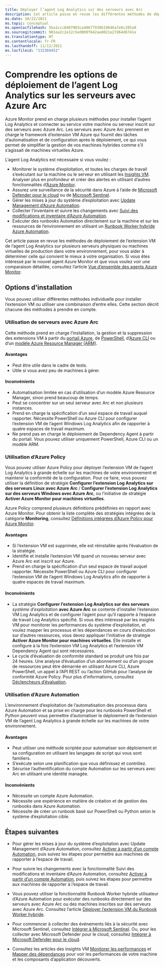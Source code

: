```yaml
---
title: Déployer l’agent Log Analytics sur des serveurs avec Arc
description: Cet article passe en revue les différentes méthodes de déploiement de l’agent Log Analytics sur des machines Windows et Linux inscrites sur des serveurs avec Azure Arc dans votre centre de données local ou un autre environnement cloud.
ms.date: 10/22/2021
ms.topic: conceptual
ms.openlocfilehash: 5ba1ccc8407903ca40677938b19846a7e6c205a0
ms.sourcegitcommit: 901ea2c2e12c5ed009f642ae8021e27d64d6741e
ms.translationtype: HT
ms.contentlocale: fr-FR
ms.lasthandoff: 11/12/2021
ms.locfileid: "132369452"
---
```

# <a name="understand-deployment-options-for-the-log-analytics-agent-on-azure-arc-enabled-servers"></a>Comprendre les options de déploiement de l’agent Log Analytics sur les serveurs avec Azure Arc

Azure Monitor prend en charge plusieurs méthodes pour installer l’agent Log Analytics et connecter au service votre machine ou serveur inscrit sur des serveurs avec Azure Arc. Les serveurs avec Azure Arc prennent en charge le framework d’extension VM Azure qui fournit des tâches d’automatisation et de configuration après le déploiement, ce qui vous permet de simplifier la gestion de vos machines hybrides comme s’il s’agissait de machines virtuelles Azure.

L’agent Log Analytics est nécessaire si vous voulez :

* Monitorer le système d’exploitation, et toutes les charges de travail s’exécutant sur la machine ou le serveur en utilisant les [Insights VM](../../azure-monitor/vm/vminsights-overview.md). Analyser plus en profondeur et créer des alertes en utilisant d’autres fonctionnalités d’[Azure Monitor](../../azure-monitor/overview.md).
* Assurez une surveillance de la sécurité dans Azure à l’aide de [Microsoft Defender pour le cloud](../../defender-for-cloud/defender-for-cloud-introduction.md) ou de [Microsoft Sentinel](../../sentinel/overview.md).
* Gérer les mises à jour du système d’exploitation avec [Update Management d’Azure Automation](../../automation/update-management/overview.md).
* Collecter l’inventaire et suivre les changements avec [Suivi des modifications et inventaire d’Azure Automation](../../automation/change-tracking/overview.md).
* Exécuter des runbooks Automation directement sur la machine et sur les ressources de l’environnement en utilisant un [Runbook Worker hybride Azure Automation](../../automation/automation-hybrid-runbook-worker.md).

Cet article passe en revue les méthodes de déploiement de l’extension VM de l’agent Log Analytics sur plusieurs serveurs physiques ou machines virtuelles de production dans votre environnement, pour vous aider à déterminer celle qui convient le mieux à votre organisation. Si vous êtes intéressé par le nouvel agent Azure Monitor et que vous voulez voir une comparaison détaillée, consultez l’article [Vue d’ensemble des agents Azure Monitor](../../azure-monitor//agents/agents-overview.md).  

## <a name="installation-options"></a>Options d'installation

Vous pouvez utiliser différentes méthodes individuelle pour installer l’extension VM ou utiliser une combinaison d’entre elles. Cette section décrit chacune des méthodes à prendre en compte.

### <a name="using-arc-enabled-servers"></a>Utilisation de serveurs avec Azure Arc

Cette méthode prend en charge l’installation, la gestion et la suppression des extensions VM à partir du [portail Azure](manage-vm-extensions-portal.md), de [PowerShell](manage-vm-extensions-powershell.md), d’[Azure CLI](manage-vm-extensions-cli.md) ou d’un [modèle Azure Resource Manager (ARM)](manage-vm-extensions-template.md).

#### <a name="advantages"></a>Avantages

* Peut être utile dans le cadre de tests.
* Utile si vous avez peu de machines à gérer.

#### <a name="disadvantages"></a>Inconvénients

* Automatisation limitée en cas d’utilisation d’un modèle Azure Resource Manager, sinon prend beaucoup de temps.
* Peut se concentrer sur un seul serveur avec Arc et non plusieurs instances.
* Prend en charge la spécification d’un seul espace de travail auquel rapporter. Nécessite PowerShell ou Azure CLI pour configurer l’extension VM de l’agent Windows Log Analytics afin de rapporter à quatre espaces de travail maximum.
* Ne prend pas en charge le déploiement de Dependency Agent à partir du portail. Vous pouvez utiliser uniquement PowerShell, Azure CLI ou un modèle ARM.

### <a name="using-azure-policy"></a>Utilisation d’Azure Policy

Vous pouvez utiliser Azure Policy pour déployer l’extension VM de l’agent Log Analytics à grande échelle sur les machines de votre environnement et maintenir la conformité de la configuration. Pour ce faire, vous pouvez utiliser la définition de stratégie **Configurer l’extension Log Analytics sur des serveurs Linux avec Azure Arc** / **Configurer l’extension Log Analytics sur des serveurs Windows avec Azure Arc**, ou l’initiative de stratégie **Activer Azure Monitor pour machines virtuelles**.

Azure Policy comprend plusieurs définitions prédéfinies en rapport avec Azure Monitor. Pour obtenir la liste complète des stratégies intégrées de la catégorie **Monitoring**, consultez [Définitions intégrées d’Azure Policy pour Azure Monitor](../../azure-monitor/policy-reference.md).

#### <a name="advantages"></a>Avantages

* Si l’extension VM est supprimée, elle est réinstallée après l’évaluation de la stratégie.
* Identifie et installe l’extension VM quand un nouveau serveur avec Azure Arc est inscrit sur Azure.
* Prend en charge la spécification d’un seul espace de travail auquel rapporter. Nécessite PowerShell ou Azure CLI pour configurer l’extension VM de l’agent Windows Log Analytics afin de rapporter à quatre espaces de travail maximum.

#### <a name="disadvantages"></a>Inconvénients

* La stratégie **Configurer l’extension Log Analytics sur des serveurs** *système d’exploitation* **avec Azure Arc** se contente d’installer l’extension VM Log Analytics et de configurer l’agent pour qu’il rapporte à l’espace de travail Log Analytics spécifié. Si vous êtes intéressé par les insights VM pour monitorer les performances du système d’exploitation, et voulez mapper les processus et les dépendances en cours d’exécution sur d’autres ressources, vous devez appliquer l’initiative de stratégie **Activer Azure Monitor pour machines virtuelles**. Elle installe et configure à la fois l’extension VM Log Analytics et l’extension VM Dependency Agent qui sont nécessaires.
* Le cycle d’évaluation de conformité standard se produit une fois par 24 heures. Une analyse d’évaluation d’un abonnement ou d’un groupe de ressources peut être démarrée en utilisant Azure CLI, Azure PowerShell, un appel à l’API REST ou l’action GitHub pour l’analyse de conformité Azure Policy. Pour plus d’informations, consultez [Déclencheurs d’évaluation](../../governance/policy/how-to/get-compliance-data.md#evaluation-triggers).

### <a name="using-azure-automation"></a>Utilisation d’Azure Automation

L’environnement d’exploitation de l’automatisation des processus dans Azure Automation et sa prise en charge pour les runbooks PowerShell et Python peuvent vous permettre d’automatiser le déploiement de l’extension VM de l’agent Log Analytics à grande échelle sur les machines de votre environnement.

#### <a name="advantages"></a>Avantages

* Peut utiliser une méthode scriptée pour automatiser son déploiement et sa configuration en utilisant les langages de script qui vous sont familiers.
* S’exécute selon une planification que vous définissez et contrôlez.
* Sécurise l’authentification du compte Automation sur les serveurs avec Arc en utilisant une identité managée.

#### <a name="disadvantages"></a>Inconvénients

* Nécessite un compte Azure Automation.
* Nécessite une expérience en matière de création et de gestion des runbooks dans Azure Automation.
* Nécessite de créer un runbook basé sur PowerShell ou Python selon le système d’exploitation cible.

## <a name="next-steps"></a>Étapes suivantes

* Pour gérer les mises à jour du système d’exploitation avec Update Management d’Azure Automation, consultez [Activer à partir d’un compte Automation](../../automation/update-management/enable-from-automation-account.md), puis suivez les étapes pour permettre aux machines de rapporter à l’espace de travail.

* Pour suivre les changements avec la fonctionnalité Suivi des modifications et inventaire d’Azure Automation, consultez [Activer à partir d’un compte Automation](../../automation/change-tracking/enable-from-automation-account.md), puis suivez les étapes pour permettre aux machines de rapporter à l’espace de travail.

* Vous pouvez utiliser la fonctionnalité Runbook Worker hybride utilisateur d’Azure Automation pour exécuter des runbooks directement sur des serveurs avec Azure Arc ou des machines inscrites sur des serveurs avec Azure Arc. Consultez l’article [Déployer l’extension VM du Runbook Worker hybride](../../automation/extension-based-hybrid-runbook-worker-install.md).

* Pour commencer à collecter des événements liés à la sécurité avec Microsoft Sentinel, consultez [Intégrer à Microsoft Sentinel](scenario-onboard-azure-sentinel.md). Ou, pour les collecter avec Microsoft Defender pour le cloud, consultez [Intégrer à Microsoft Defender pour le cloud](../../security-center/quickstart-onboard-machines.md).

* Consultez les articles des insights VM [Monitorer les performances](../../azure-monitor/vm/vminsights-performance.md) et [Mapper des dépendances](../../azure-monitor/vm/vminsights-maps.md) pour voir les performances de votre machine et les composants d’application découverts.
